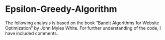 # Epsilon-Greedy-Algorithm
The following analysis is based on the book “Bandit Algorithms for Website Optimization” by John Myles White. For further understanding of the code, I have included comments.
